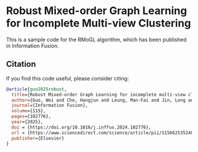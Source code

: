 # Robust Mixed-order Graph Learning for Incomplete Multi-view Clustering

This is a sample code for the RMoGL algorithm, which has been published in Information Fusion.

## Citation

If you find this code useful, please consider citing:
```bibtex
@article{guo2025robust,
  title={Robust Mixed-order Graph Learning for incomplete multi-view clustering},
  author={Guo, Wei and Che, Hangjun and Leung, Man-Fai and Jin, Long and Wen, Shiping},
  journal={Information Fusion},
  volume={115},
  pages={102776},
  year={2025},
  doi = {https://doi.org/10.1016/j.inffus.2024.102776},
  url = {https://www.sciencedirect.com/science/article/pii/S1566253524005542},
  publisher={Elsevier}
}
```
